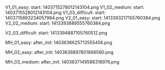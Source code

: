 V1_01_easy: 
    start: 1403715278012143104.png
V1_02_medium: 
    start: 1403715528012143104.png
V1_03_difficult: 
    start: 1403715893234057984.png
V2_01_easy:
    start: 1413393217155760384.png
V2_02_medium:
    start: 1413393889555760384.png

V2_03_difficult:
    start: 1413394887105760512.png

MH_01_easy:
    after_init: 1403636625713555456.png

MH_02_easy:
    after_init: 1403636897801666560.png

MH_03_medium:
    after_init: 1403637149588318976.png

